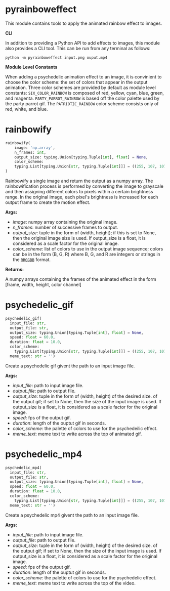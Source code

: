 
# pyrainboweffect
This module contains tools to apply the animated rainbow effect to images.

__CLI__

In addition to providing a Python API to add effects to images, this module
also provides a CLI tool.  This can be run from any terminal as follows:
```
python -m pyrainboweffect input.png ouput.mp4
```

__Module Level Constants__

When adding a psychedelic animation effect to an image, it is convinient to
choose the color scheme: the set of colors that appear in the output animation.
Three color schemes are provided by default as module level constants:
`SIX_COLOR_RAINBOW` is composed of red, yellow, cyan, blue, green, and magenta.
`PARTY_PARROT_RAINBOW` is based off the color palette used by the party parrot
gif.  The `PATRIOTIC_RAINBOW` color scheme consists only of red, white, and
blue.


# rainbowify
```python
rainbowify(
    image: 'np.array',
    n_frames: int,
    output_size: typing.Union[typing.Tuple[int], float] = None,
    color_scheme:
    typing.List[typing.Union[str, typing.Tuple[int]]] = ((255, 107, 107), (255, 107, 181), (255, 129, 255), (208, 129, 255), (129, 172, 255), (129, 255, 255), (129, 255, 129), (255, 208, 129), (255, 129, 129))
)
```
Rainbowify a single image and return the output as a numpy array.  The
rainbowification process is performed by converting the image to grayscale
and then assigning different colors to pixels within a certain brightness
range.  In the original image, each pixel's brightness is increased for
each output frame to create the motion effect.

__Args:__

- *image*: numpy array containing the original image.
- *n_frames*: number of successive frames to output.
- *output_size*: tuple in the form of (width, height); if this is set to
    None, then the original image size is used.  If output_size is a float,
    it is considered as a scale factor for the original image.
- *color_scheme*: list of colors to use in the output image sequence;
    colors can be in the form (B, G, R) where B, G, and R are integers
    or strings in the [`RRGGBB`](#RRGGBB) format.

__Returns:__

A numpy arrays containing the frames of the animated effect in the form
[frame, width, height, color channel]


# psychedelic_gif
```python
psychedelic_gif(
  input_file: str,
  output_file: str,
  output_size: typing.Union[typing.Tuple[int], float] = None,
  speed: float = 60.0,
  duration: float = 10.0,
  color_scheme:
    typing.List[typing.Union[str, typing.Tuple[int]]] = ((255, 107, 107), (255, 107, 181), (255, 129, 255), (208, 129, 255), (129, 172, 255), (129, 255, 255), (129, 255, 129), (255, 208, 129), (255, 129, 129)),
  meme_text: str = '')
```
Create a psychedelic gif givent the path to an input image file.

__Args:__

- *input_file*: path to input image file.
- *output_file*: path to output file.
- *output_size*: tuple in the form of (width, height) of the desired size.
    of the output gif; if set to None, then the size of the input image
    is used. If output_size is a float, it is considered as a scale factor
    for the original image.
- *speed*: fps of the output gif.
- *duration*: length of the ouptut gif in seconds.
- *color_scheme*: the palette of colors to use for the psychedeilic effect.
- *meme_text*: meme text to write across the top of animated gif.


# psychedelic_mp4
```python
psychedelic_mp4(
  input_file: str,
  output_file: str,
  output_size: typing.Union[typing.Tuple[int], float] = None,
  speed: float = 60.0,
  duration: float = 10.0,
  color_scheme:
    typing.List[typing.Union[str, typing.Tuple[int]]] = ((255, 107, 107), (255, 107, 181), (255, 129, 255), (208, 129, 255), (129, 172, 255), (129, 255, 255), (129, 255, 129), (255, 208, 129), (255, 129, 129)),
  meme_text: str = '')
```
Create a psychedelic mp4 givent the path to an input image file.

__Args:__

- *input_file*: path to input image file.
- *output_file*: path to output file.
- *output_size*: tuple in the form of (width, height) of the desired size.
    of the output gif; if set to None, then the size of the input image
    is used. If output_size is a float, it is considered as a scale factor
    for the original image.
- *speed*: fps of the output gif.
- *duration*: length of the ouptut gif in seconds.
- *color_scheme*: the palette of colors to use for the psychedelic effect.
- *meme_text*: meme text to write across the top of the video.

